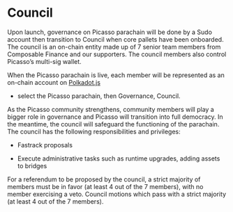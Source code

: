 # Council

Upon launch, governance on Picasso parachain will be done by a Sudo account then 
transition to Council when core pallets have been onboarded. The council is an 
on-chain entity made up of 7 senior team members from Composable Finance and our 
supporters. The council members also control Picasso’s multi-sig wallet. 

When the Picasso parachain is live, each member will be represented as an 
on-chain account on [Polkadot.js](https://polkadot.js.org/apps/?rpc=wss%3A%2F%2Fpicasso-rpc.composable.finance#/council) 
- select the Picasso parachain, then Governance, Council. 

As the Picasso community strengthens, community members will play a bigger role 
in governance and Picasso will transition into full democracy. In the meantime, 
the council will safeguard the functioning of the parachain. The council has the 
following responsibilities and privileges: 

* Fastrack proposals 

* Execute administrative tasks such as runtime upgrades, adding assets to 
  bridges

For a referendum to be proposed by the council, a strict majority of members 
must be in favor (at least 4 out of the 7 members), with no member exercising a 
veto. Council motions which pass with a strict majority (at least 4 out of the 7 
members).

